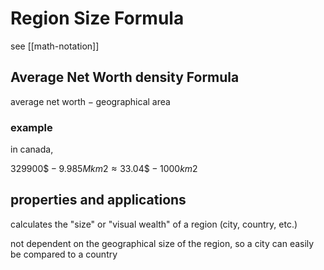 # Region Size Formula

see [[math-notation]]

## Average Net Worth density Formula

$\text{average net worth} - \text{geographical area}$

### example

in canada,

$329 900\$ - 9.985M km2 \approx 33.04 \$ - 1000 km2$

## properties and applications

calculates the "size" or "visual wealth" of a region (city, country, etc.)

not dependent on the geographical size of the region, so a city can easily be compared to a country
